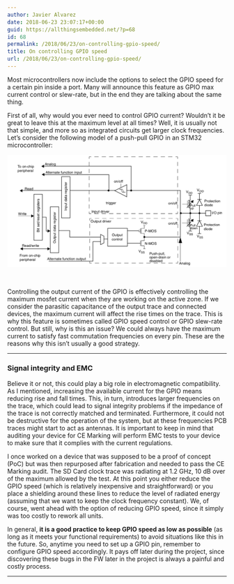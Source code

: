 ```yaml
---
author: Javier Alvarez
date: 2018-06-23 23:07:17+00:00
guid: https://allthingsembedded.net/?p=68
id: 68
permalink: /2018/06/23/on-controlling-gpio-speed/
title: On controlling GPIO speed
url: /2018/06/23/on-controlling-gpio-speed/
---
```


Most microcontrollers now include the options to select the GPIO speed for a certain pin inside a port. Many will announce this feature as GPIO max current control or slew-rate, but in the end they are talking about the same thing.

First of all, why would you ever need to control GPIO current? Wouldn&#8217;t it be great to leave this at the maximum level at all times? Well, it is usually not that simple, and more so as integrated circuits get larger clock frequencies. Let&#8217;s consider the following model of a push-pull GPIO in an STM32 microcontroller:

![](/gpio.png)

&nbsp;

Controlling the output current of the GPIO is effectively controlling the maximum mosfet current when they are working on the active zone. If we consider the parasitic capacitance of the output trace and connected devices, the maximum current will affect the rise times on the trace. This is why this feature is sometimes called GPIO speed control or GPIO slew-rate control. But still, why is this an issue? We could always have the maximum current to satisfy fast commutation frequencies on every pin. These are the reasons why this isn&#8217;t usually a good strategy.

* * *

### Signal integrity and EMC

Believe it or not, this could play a big role in electromagnetic compatibility. As I mentioned, increasing the available current for the GPIO means reducing rise and fall times. This, in turn, introduces larger frequencies on the trace, which could lead to signal integrity problems if the impedance of the trace is not correctly matched and terminated. Furthermore, it could not be destructive for the operation of the system, but at these frequencies PCB traces might start to act as antennas. It is important to keep in mind that auditing your device for CE Marking will perform EMC tests to your device to make sure that it complies with the current regulations.

I once worked on a device that was supposed to be a proof of concept (PoC) but was then repurposed after fabrication and needed to pass the CE Marking audit. The SD Card clock trace was radiating at 1.2 GHz, 10 dB over of the maximum allowed by the test. At this point you either reduce the GPIO speed (which is relatively inexpensive and straightforward) or you place a shielding around these lines to reduce the level of radiated energy (assuming that we want to keep the clock frequency constant). We, of course, went ahead with the option of reducing GPIO speed, since it simply was too costly to rework all units.

In general, <strong>it is a good practice to keep GPIO speed as low as possible</strong> (as long as it meets your functional requirements) to avoid situations like this in the future. So, anytime you need to set up a GPIO pin, remember to configure GPIO speed accordingly. It pays off later during the project, since discovering these bugs in the FW later in the project is always a painful and costly process.

* * *

&nbsp;
